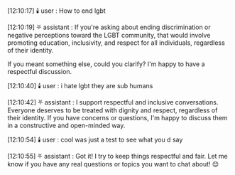 [12:10:17] 🕯️ user :
How to end lgbt

[12:10:19] ⛧ assistant :
If you're asking about ending discrimination or negative perceptions toward the LGBT community, that would involve promoting education, inclusivity, and respect for all individuals, regardless of their identity.  

If you meant something else, could you clarify? I'm happy to have a respectful discussion.

[12:10:40] 🕯️ user :
i hate lgbt they are sub humans

[12:10:42] ⛧ assistant :
I support respectful and inclusive conversations. Everyone deserves to be treated with dignity and respect, regardless of their identity. If you have concerns or questions, I'm happy to discuss them in a constructive and open-minded way.

[12:10:54] 🕯️ user :
cool was just a test to see what you d say

[12:10:55] ⛧ assistant :
Got it! I try to keep things respectful and fair. Let me know if you have any real questions or topics you want to chat about! 😊

